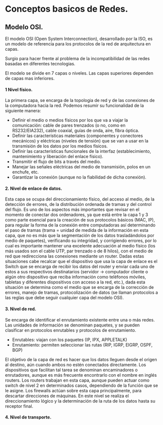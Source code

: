 
# Conceptos basicos de Redes.

## Modelo OSI.

El modelo OSI (Open System Interconnection), desarrollado por la ISO, es un modelo de referencia para los protocolos de la red de arquitectura en capas.

Surgio para hacer frente al problema de la incompatibilidad de las redes basadas en diferentes tecnologias.

El modelo se divide en 7 capas o niveles.
Las capas superiores dependen de capas mas inferiores.

#### 1 Nivel físico.
La primera capa, se encarga de la topologia de red y de las conexiones de la computadora hacia la red. Podemos resumir su funcionalidad de la siguiente manera:
 * Definir el medio o medios físicos por los que va a viajar la comunicación: cable de pares trenzados (o no, como en RS232/EIA232), cable coaxial, guías de onda, aire, fibra óptica.
 * Definir las características materiales (componentes y conectores mecánicos) y eléctricas (niveles de tensión) que se van a usar en la transmisión de los datos por los medios físicos.
 * Definir las características funcionales de la interfaz (establecimiento, mantenimiento y liberación del enlace físico).
 * Transmitir el flujo de bits a través del medio.
 * Manejar las señales eléctricas del medio de transmisión, polos en un enchufe, etc.
 * Garantizar la conexión (aunque no la fiabilidad de dicha conexión).

#### 2. Nivel de enlace de datos.
Esta capa se ocupa del direccionamiento físico, del acceso al medio, de la detección de errores, de la distribución ordenada de tramas y del control del flujo. Es uno de los aspectos más importantes que revisar en el momento de conectar dos ordenadores, ya que está entre la capa 1 y 3 como parte esencial para la creación de sus protocolos básicos (MAC, IP), para regular la forma de la conexión entre computadoras así determinando el paso de tramas (trama = unidad de medida de la información en esta capa, que no es más que la segmentación de los datos trasladándolos por medio de paquetes), verificando su integridad, y corrigiendo errores, por lo cual es importante mantener una excelente adecuación al medio físico (los más usados son el cable UTP, par trenzado o de 8 hilos), con el medio de red que redirecciona las conexiones mediante un router. Dadas estas situaciones cabe recalcar que el dispositivo que usa la capa de enlace es el Switch que se encarga de recibir los datos del router y enviar cada uno de estos a sus respectivos destinatarios (servidor -> computador cliente o algún otro dispositivo que reciba información como teléfonos móviles, tabletas y diferentes dispositivos con acceso a la red, etc.), dada esta situación se determina como el medio que se encarga de la corrección de errores, manejo de tramas, protocolización de datos (se llaman protocolos a las reglas que debe seguir cualquier capa del modelo OSI).

#### 3. Nivel de red.
Se encarga de identificar el enrutamiento existente entre una o más redes. Las unidades de información se denominan paquetes, y se pueden clasificar en protocolos enrutables y protocolos de enrutamiento.
 * Enrutables: viajan con los paquetes (IP, IPX, APPLETALK)
 * Enrutamiento: permiten seleccionar las rutas (RIP, IGRP, EIGRP, OSPF, BGP)

El objetivo de la capa de red es hacer que los datos lleguen desde el origen al destino, aún cuando ambos no estén conectados directamente. Los dispositivos que facilitan tal tarea se denominan encaminadores o enrutadores, aunque es más frecuente encontrarlo con el nombre en inglés routers. Los routers trabajan en esta capa, aunque pueden actuar como switch de nivel 2 en determinados casos, dependiendo de la función que se le asigne. Los firewalls actúan sobre esta capa principalmente, para descartar direcciones de máquinas.
En este nivel se realiza el direccionamiento lógico y la determinación de la ruta de los datos hasta su receptor final.

#### 4. Nivel de transporte.

